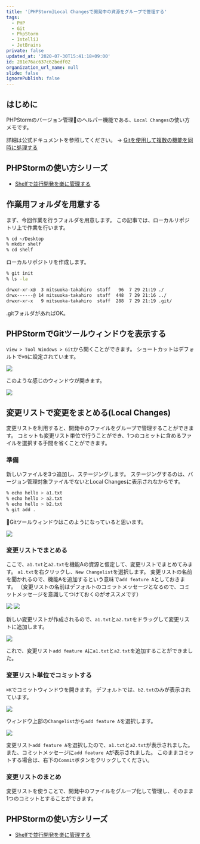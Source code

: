 ```yaml
---
title: '[PHPStorm]Local Changesで開発中の資源をグループで管理する'
tags:
  - PHP
  - Git
  - PhpStorm
  - IntelliJ
  - JetBrains
private: false
updated_at: '2020-07-30T15:41:18+09:00'
id: 281e76ac637c62bedf02
organization_url_name: null
slide: false
ignorePublish: false
---
```

## はじめに

PHPStormのバージョン管理のヘルパー機能である、`Local Changes`の使い方メモです。

詳細は公式ドキュメントを参照してください。
  → [Gitを使用して複数の機能を同時に処理する](https://pleiades.io/help/phpstorm/work-on-several-features-simultaneously.html)

## PHPStormの使い方シリーズ

- [Shelfで並行開発を楽に管理する](https://qiita.com/tmisuoka0423/items/3eeb3eda18ff5617bacb)

## 作業用フォルダを用意する

まず、今回作業を行うフォルダを用意します。
この記事では、ローカルリポジトリ上で作業を行います。

```zsh
% cd ~/Desktop
% mkdir shelf
% cd shelf
```

ローカルリポジトリを作成します。

```zsh
% git init
% ls -la

drwxr-xr-x@  3 mitsuoka-takahiro  staff   96  7 29 21:19 ./
drwx------@ 14 mitsuoka-takahiro  staff  448  7 29 21:16 ../
drwxr-xr-x   9 mitsuoka-takahiro  staff  288  7 29 21:19 .git/
```

.gitフォルダがあればOK。

## PHPStormでGitツールウィンドウを表示する

`View > Tool Windows > Git`から開くことができます。
ショートカットはデフォルトで`⌘9`に設定されています。

<img src="https://github.com/tmitsuoka0423/qiita/raw/master/phpstorm-change-list/pic1.png">

このような感じのウィンドウが開きます。

<img src="https://github.com/tmitsuoka0423/qiita/raw/master/phpstorm-change-list/pic2.png">

## 変更リストで変更をまとめる(Local Changes)

変更リストを利用すると、開発中のファイルをグループで管理することができます。
コミットも変更リスト単位で行うことができ、1つのコミットに含めるファイルを選択する手間を省くことができます。

### 準備

新しいファイルを3つ追加し、ステージングします。
ステージングするのは、バージョン管理対象ファイルでないとLocal Changesに表示されなからです。

```zsh
% echo hello > a1.txt
% echo hello > a2.txt
% echo hello > b2.txt
% git add .
```

Gitツールウィンドウはこのようになっていると思います。

<img src="https://github.com/tmitsuoka0423/qiita/raw/master/phpstorm-change-list/pic3.png">

### 変更リストでまとめる

ここで、`a1.txt`と`a2.txt`を機能Aの資源と仮定して、変更リストでまとめてみます。
`a1.txt`を右クリックし、`New Changelist`を選択します。
変更リストの名前を聞かれるので、機能Aを追加するという意味で`add feature A`としておきます。
（変更リストの名前はデフォルトのコミットメッセージとなるので、コミットメッセージを意識してつけておくのがオススメです）

<img src="https://github.com/tmitsuoka0423/qiita/raw/master/phpstorm-change-list/pic4.png">

<img src="https://github.com/tmitsuoka0423/qiita/raw/master/phpstorm-change-list/pic5.png">

新しい変更リストが作成されるので、`a1.txt`と`a2.txt`をドラッグして変更リストに追加します。

<img src="https://github.com/tmitsuoka0423/qiita/raw/master/phpstorm-change-list/pic6.png">

これで、変更リスト`add feature A`に`a1.txt`と`a2.txt`を追加することができました。

### 変更リスト単位でコミットする

`⌘K`でコミットウィンドウを開きます。
デフォルトでは、`b2.txt`のみが表示されています。

<img src="https://github.com/tmitsuoka0423/qiita/raw/master/phpstorm-change-list/pic7.png">

ウィンドウ上部の`Changelist`から`add feature A`を選択します。

<img src="https://github.com/tmitsuoka0423/qiita/raw/master/phpstorm-change-list/pic8.png">

変更リスト`add feature A`を選択したので、`a1.txt`と`a2.txt`が表示されました。
また、コミットメッセージに`add feature A`が表示されました。
このままコミットする場合は、右下の`Commit`ボタンをクリックしてください。

### 変更リストのまとめ

変更リストを使うことで、開発中のファイルをグループ化して管理し、そのまま1つのコミットとすることができます。

## PHPStormの使い方シリーズ

- [Shelfで並行開発を楽に管理する](https://qiita.com/tmisuoka0423/items/3eeb3eda18ff5617bacb)
